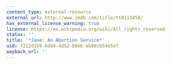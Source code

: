 ```yaml
---
content_type: external-resource
external_url: http://www.imdb.com/title/tt0113458/
has_external_license_warning: true
license: https://en.wikipedia.org/wiki/All_rights_reserved
status: ''
title: '*Jane: An Abortion Service*'
uid: f212d1b9-6dd4-4d52-b8e6-eb88cb54e5e7
wayback_url: ''
---
```


